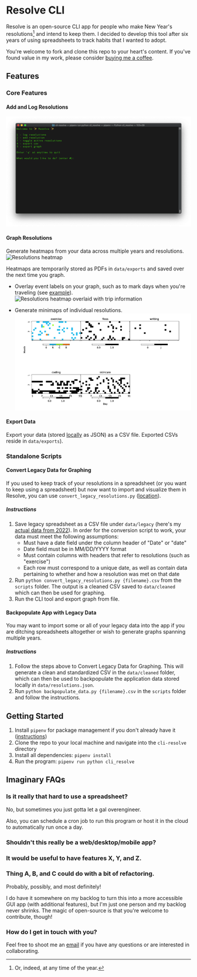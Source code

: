 # Resolve CLI

Resolve is an open-source CLI app for people who make New Year's resolutions[^1] and intend to keep them. I decided to develop this tool after six years of using spreadsheets to track habits that I wanted to adopt.

You're welcome to fork and clone this repo to your heart's content. If you've found value in my work, please consider [buying me a coffee](https://ko-fi.com/snickerdoodle_studio).

## Features
### Core Features
#### Add and Log Resolutions
![Demo of how to log resolutions](images/demo_logres.gif)

#### Graph Resolutions
Generate heatmaps from your data across multiple years and resolutions.
![Resolutions heatmap](images/heatmap.png)

Heatmaps are temporarily stored as PDFs in `data/exports` and saved over the next time you graph.

* Overlay event labels on your graph, such as to mark days when you're traveling (see [example](data/trips.json)).
![Resolutions heatmap overlaid with trip information](images/heatmap_with_travel.png)

* Generate minimaps of individual resolutions. 
![Mini heatmaps of individual resolutions](images/minimaps.png)

#### Export Data
Export your data (stored [locally](data/resolutions.json) as JSON) as a CSV file. Exported CSVs reside in `data/exports`).

### Standalone Scripts
#### Convert Legacy Data for Graphing
If you used to keep track of your resolutions in a spreadsheet (or you want to keep using a spreadsheet) but now want to import and visualize them in Resolve, you can use `convert_legacy_resolutions.py` ([location](scripts/convert_legacy_resolutions.py)).
##### Instructions
1. Save legacy spreadsheet as a CSV file under `data/legacy` (here's my [actual data from 2022](data/legacy/nyr22.csv)). In order for the conversion script to work, your data must meet the following assumptions:
   - Must have a date field under the column header of "Date" or "date"
   - Date field must be in MM/DD/YYYY format
   - Must contain columns with headers that refer to resolutions (such as "exercise")
   - Each row must correspond to a unique date, as well as contain data pertaining to whether and how a resolution was met on that date
2. Run `python convert_legacy_resolutions.py {filename}.csv` from the `scripts` folder. The output is a cleaned CSV saved to `data/cleaned` which can then be used for graphing.
3. Run the CLI tool and export graph from file.

#### Backpopulate App with Legacy Data
You may want to import some or all of your legacy data into the app if you are ditching spreadsheets altogether or wish to generate graphs spanning multiple years.
##### Instructions
1. Follow the steps above to Convert Legacy Data for Graphing. This will generate a clean and standardized CSV in the `data/cleaned` folder, which can then be used to backpopulate the application data stored locally in `data/resolutions.json`.
2. Run `python backpopulate_data.py {filename}.csv` in the `scripts` folder and follow the instructions.

## Getting Started
1. Install `pipenv` for package management if you don't already have it ([instructions](https://pipenv.pypa.io/en/latest/))
2. Clone the repo to your local machine and navigate into the `cli-resolve` directory
3. Install all dependencies: `pipenv install`
4. Run the program: `pipenv run python cli_resolve`

## Imaginary FAQs
### Is it really that hard to use a spreadsheet?
No, but sometimes you just gotta let a gal overengineer.

Also, you can schedule a cron job to run this program or host it in the cloud to automatically run once a day.

### Shouldn't this really be a web/desktop/mobile app?
### It would be useful to have features X, Y, and Z.
### Thing A, B, and C could do with a bit of refactoring.
Probably, possibly, and most definitely!

I do have it somewhere on my backlog to turn this into a more accessible GUI app (with additional features), but I'm just one person and my backlog never shrinks. The magic of open-source is that you're welcome to contribute, though!

### How do I get in touch with you?

Feel free to shoot me an [email](mailto:snickerdoodle.studio@gmail.com) if you have any questions or are interested in collaborating.

[^1]: Or, indeed, at any time of the year.